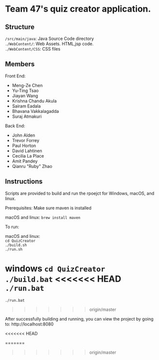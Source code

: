 # Team 47's quiz creator application.

## Structure
`/src/main/java`: Java Source Code directory  
`./WebContent/`: Web Assets. HTML,jsp code.  
`./WebContent/CSS`: CSS files

## Members

Front End:
 - Meng-Ze Chen
 - Yu-Ting Tsao
 - Jiayan Wang
 - Krishna Chandu Akula
 - Sairam Eadala
 - Bhavana Vakkalagadda
 - Suraj Atmakuri

Back End:
 - John Alden
 - Trevor Forrey
 - Paul Horton
 - David Lahtinen
 - Cecilia La Place
 - Amit Pandey
 - Qianru "Ruby" Zhao

## Instructions

Scripts are provided to build and run the rpoejct for Windows, macOS, and linux.

Prerequisites:
Make sure maven is installed

macOS and linux:
`brew install maven`

To run:

macOS and linux:  
`cd QuizCreator`  
`./build.sh`  
`./run.sh`  

windows
`cd QuizCreator`  
`./build.bat`
<<<<<<< HEAD
`./run.bat`
=======

`./run.bat`  
>>>>>>> origin/master

After successfully building and running, you can view the project by going to:
http://localhost:8080

<<<<<<< HEAD

=======
>>>>>>> origin/master
